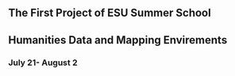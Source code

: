 ## The First Project of ESU Summer School

## Humanities Data and Mapping Envirements

### July 21- August 2
